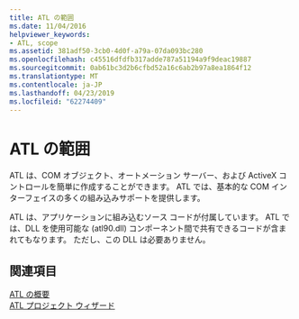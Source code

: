 ```yaml
---
title: ATL の範囲
ms.date: 11/04/2016
helpviewer_keywords:
- ATL, scope
ms.assetid: 381adf50-3cb0-4d0f-a79a-07da093bc280
ms.openlocfilehash: c45516dfdfb317adde787a51194a9f9deac19887
ms.sourcegitcommit: 0ab61bc3d2b6cfbd52a16c6ab2b97a8ea1864f12
ms.translationtype: MT
ms.contentlocale: ja-JP
ms.lasthandoff: 04/23/2019
ms.locfileid: "62274409"
---
```

# <a name="scope-of-atl"></a>ATL の範囲

ATL は、COM オブジェクト、オートメーション サーバー、および ActiveX コントロールを簡単に作成することができます。 ATL では、基本的な COM インターフェイスの多くの組み込みサポートを提供します。

ATL は、アプリケーションに組み込むソース コードが付属しています。 ATL では、DLL を使用可能な (atl90.dll) コンポーネント間で共有できるコードが含まれてもなります。 ただし、この DLL は必要ありません。

## <a name="see-also"></a>関連項目

[ATL の概要](../atl/introduction-to-atl.md)<br/>
[ATL プロジェクト ウィザード](../atl/reference/atl-project-wizard.md)
